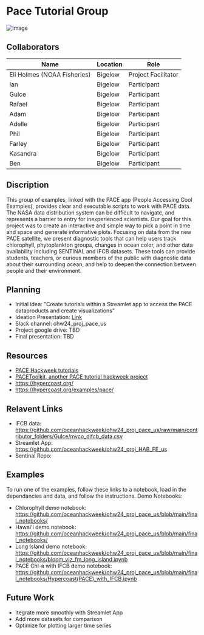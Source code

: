 # Pace Tutorial Group

![image](https://github.com/user-attachments/assets/3fc8234e-11e3-421c-9ae2-5e52536c1575)


## Collaborators

| Name                | Location   | Role                |
|---------------------|------------|---------------------|
| Eli Holmes (NOAA Fisheries)  | Bigelow    | Project Facilitator |
| Ian                 | Bigelow    | Participant         |
| Gulce               | Bigelow    | Participant         |
| Rafael              | Bigelow    | Participant         |
| Adam                | Bigelow    | Participant         |
| Adelle              | Bigelow    | Participant         |
| Phil                | Bigelow    | Participant         |
| Farley              | Bigelow    | Participant         |
| Kasandra            | Bigelow    | Participant         |
| Ben                 | Bigelow    | Participant         |

## Discription
This group of examples, linked with the PACE app (People Accessing Cool Examples), provides clear and executable scripts to work with PACE data. 
The NASA data distribution system can be difficult to navigate, and represents a barrier to entry for inexperienced scientists. Our goal for this project was to create an interactive and simple way to pick a point in time and space and generate informative plots. Focusing on data from the new PACE satellite, we present diagnostic tools that can help users track chlorophyll, phytoplankton groups, changes in ocean color, and other data availability including SENTINAL and IFCB datasets.
	These tools can provide students, teachers, or curious members of the public with diagnostic data about their surrounding ocean, and help to deepen the connection between people and their environment.

## Planning

* Initial idea: "Create tutorials within a Streamlet app to access the PACE dataproducts and create visualizations"
* Ideation Presentation: [Link](https://docs.google.com/presentation/d/1SR6d_zO2U5_nc25R4WQ_o4BMq0qJhAeIvwECZf4PzvU/edit#slide=id.p)
* Slack channel: ohw24_proj_pace_us
* Project google drive: TBD
* Final presentation: TBD

## Resources

* [PACE Hackweek tutorials](https://pacehackweek.github.io/pace-2024/presentations/tutorials.html)
* [PACEToolkit, another PACE tutorial hackweek project](https://pacehackweek.github.io/proj_2024_PACEToolkit/intro.html)
* https://hypercoast.org/
* https://hypercoast.org/examples/pace/
  
## Relavent Links

* IFCB data: https://github.com/oceanhackweek/ohw24_proj_pace_us/raw/main/contributor_folders/Gulce/mvco_difcb_data.csv
* Streamlet App: https://github.com/oceanhackweek/ohw24_proj_HAB_FE_us
* Sentinal Repo: 

## Examples

To run one of the examples, follow these links to a notebook, load in the dependancies and data, and follow the instructions.
Demo Notebooks:
* Chlorophyll demo notebook: https://github.com/oceanhackweek/ohw24_proj_pace_us/blob/main/final_notebooks/
* Hawai'i demo notebook: https://github.com/oceanhackweek/ohw24_proj_pace_us/blob/main/final_notebooks/
* Long Island demo notebook: https://github.com/oceanhackweek/ohw24_proj_pace_us/blob/main/final_notebooks/bloom_viz_fm_long_island.ipynb
* PACE Chl-a with IFCB demo notebook:
 https://github.com/oceanhackweek/ohw24_proj_pace_us/blob/main/final_notebooks/Hypercoast(PACE)_with_IFCB.ipynb 

## Future Work
* Itegrate more smoothly with Streamlet App
* Add more datasets for comparison
* Optimize for plotting larger time series
